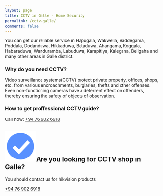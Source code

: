 ```yaml
---
layout: page
title: CCTV in Galle - Home Security
permalink: /cctv-galle/
comments: false
---
```


You can get our reliable service in Hapugala, Wakwella, Baddegama, Poddala, Dodanduwa, Hikkaduwa, Bataduwa, Ahangama, Koggala, Habaraduwa, Wanduramba, Labuduwa, Karapitiya, Kalegana, Beligaha and many other areas in Galle district.

### Why do you need CCTV?
Video surveillance systems(CCTV) protect private property, offices, shops, etc. from various encroachments, burglaries, thefts and other offenses. Even non-functioning cameras have a deterrent effect on offenders, thereby ensuring the safety of objects of observation.

### How to get proffessional CCTV guide?
Call now: <a href="tel:=+94769026918">+94 76 902 6918</a>

<section class="py-5 text-center container">
    <div class="row py-lg-5">
      <div class="col-lg-6 col-md-8 mx-auto">
        <h1 class="fw-light"><img width="100" src="../assets/images/Blue_Badge.png" class="rounded float-start" alt="blue badge verified">Are you looking for CCTV shop in Galle?</h1>
        <p class="lead text-muted">You should contact us for hikvision products</p>
        <p>
          <a href="tel:=+94769026918" class="btn btn-primary my-2">+94 76 902 6918</a>
        </p>
      </div>
    </div>
</section>